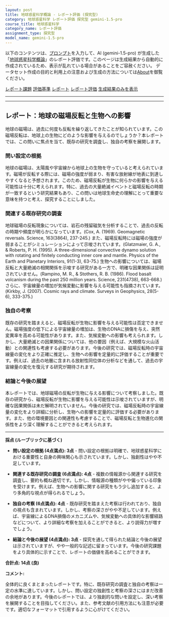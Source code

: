 ```yaml
---
layout: post
title: 地球惑星科学概論 - レポート評価 (探究型)
category: 地球惑星科学 レポート評価 探究型 gemini-1.5-pro
course_title: 地球惑星科学
category_name: レポート評価
assignment_type: 探究型
model_name: gemini-1.5-pro
---
```


以下のコンテンツは、[プロンプト](https://github.com/takedatoshiyuki/synthetic_assignments/tree/main/generated/地球惑星科学/gemini-1.5-pro/prompt_レポート評価-探究型.md)を入力して、AI (gemini-1.5-pro) が生成した「[地球惑星科学概論](/contents/地球惑星科学/)」のレポート評価です。このページは生成結果から自動的に作成されているため、表示が乱れている場合があることをご容赦ください。
データセット作成の目的と利用上の注意および生成の方法については[About](/About)を御覧ください。

[レポート課題](../レポート課題-探究型)
[評価基準](../評価基準-探究型)
[レポート](../レポート-探究型)
[レポート評価](../レポート評価-探究型)
[生成結果のみを表示](https://github.com/takedatoshiyuki/synthetic_assignments/tree/main/generated/地球惑星科学/gemini-1.5-pro/レポート評価-探究型.md)
  

***
***
  
## レポート：地球の磁場反転と生物への影響

地球の磁場は、過去に何度も反転を繰り返してきたことが知られています。この磁場反転は、地球上の生物にどのような影響を与えるのでしょうか？本レポートでは、この問いに焦点を当て、既存の研究を調査し、独自の考察を展開します。

### 問い設定の根拠

地球の磁場は、太陽風や宇宙線から地球上の生物を守っていると考えられています。磁場が反転する際には、磁場の強度が弱まり、有害な放射線が地表に到達しやすくなると予想されます。このため、磁場反転が生物に何らかの影響を与える可能性は十分に考えられます。特に、過去の大量絶滅イベントと磁場反転の時期が一致するという研究結果もあり、この問いは地球生命史の理解にとって重要な意味を持つと考え、探究することにしました。

### 関連する既存研究の調査

地球磁場の反転現象については、岩石の残留磁気を分析することで、過去の反転の時期や頻度が明らかになっています。(Cox, A. (1969). Geomagnetic reversals. Science, 163(3864), 237-245.)  また、磁場反転時には磁場の強度が弱まることがシミュレーションによって示唆されています。(Glatzmaier, G. A., & Roberts, P. H. (1995). A three-dimensional convective dynamo solution with rotating and finitely conducting inner core and mantle. Physics of the Earth and Planetary Interiors, 91(1-3), 63-75.)  生物への影響については、磁場反転と大量絶滅の相関関係を示唆する研究がある一方で、明確な因果関係は証明されていません。(Rampino, M. R., & Stothers, R. B. (1986). Flood basalt volcanism during the past 250 million years. Science, 231(4738), 663-668.)  さらに、宇宙線量の増加が気候変動に影響を与える可能性も指摘されています。(Kirkby, J. (2007). Cosmic rays and climate. Surveys in Geophysics, 28(5-6), 333-375.)

### 独自の考察

既存の研究を踏まえると、磁場反転が生物に影響を与える可能性は否定できません。磁場強度の低下による宇宙線量の増加は、生物のDNAに損傷を与え、突然変異率を高める可能性があります。また、気候変動への影響も考えられます。しかし、大量絶滅との因果関係については、他の要因（例えば、大規模な火山活動）との関連性も考慮する必要があります。今後の研究では、磁場反転時の宇宙線量の変化をより正確に推定し、生物への影響を定量的に評価することが重要です。例えば、過去の地層に含まれる放射性同位体の分析などを通して、過去の宇宙線量の変化を復元する研究が期待されます。

### 結論と今後の展望

本レポートでは、地球磁場の反転が生物に与える影響について考察しました。既存の研究から、磁場反転が生物に影響を与える可能性は示唆されていますが、明確な因果関係は未だ解明されていません。今後の研究では、磁場反転時の宇宙線量の変化をより詳細に分析し、生物への影響を定量的に評価する必要があります。また、他の環境要因との関連性も考慮することで、磁場反転と生物進化の関係性をより深く理解することができると考えられます。


---

**採点 (ルーブリックに基づく)**

* **問い設定の根拠 (4点満点): 3点** - 問い設定の根拠は明確で、地球惑星科学における重要性と自身の興味関心も示されています。しかし、独創性はやや不足しています。

* **関連する既存研究の調査 (6点満点): 4点** - 複数の情報源から関連する研究を調査し、要約も概ね適切です。しかし、情報源の種類がやや偏っている印象を受けます。例えば、生物への影響に関する研究をもう少し追加すると、より多角的な視点が得られるでしょう。

* **独自の考察 (6点満点): 4点** - 既存研究を踏まえた考察は行われており、独自の視点も含まれています。しかし、考察の深さがやや不足しています。例えば、宇宙線によるDNA損傷のメカニズムや、気候変動への具体的な影響経路などについて、より詳細な考察を加えることができると、より説得力が増すでしょう。

* **結論と今後の展望 (4点満点): 3点** - 探究を通して得られた結論と今後の展望は示されていますが、やや一般的な記述に留まっています。今後の研究課題をより具体的に示すことで、レポートの価値を高めることができます。

**合計点: 14点 (良)**


**コメント:**

全体的に良くまとまったレポートです。特に、既存研究の調査と独自の考察は一定の水準に達しています。しかし、問い設定の独創性と考察の深さにはまだ改善の余地があります。今後のレポートでは、より独創的な問いを設定し、深い考察を展開することを目指してください。また、参考文献の引用方法にも注意が必要です。適切なフォーマットで引用するように心がけてください。
